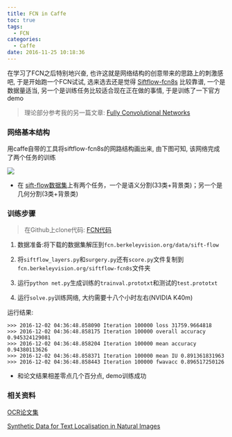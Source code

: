```yaml
---
title: FCN in Caffe
toc: true
tags:
  - FCN
categories:
  - Caffe
date: 2016-11-25 10:18:36
---
```


在学习了FCN之后特别地兴奋, 也许这就是网络结构的创意带来的思路上的刺激感吧, 于是开始跑一个FCN试试, 选来选去还是觉得 [Siftflow-fcn8s](https://github.com/shelhamer/fcn.berkeleyvision.org) 比较靠谱, 一个是数据量适当, 另一个是训练任务比较适合现在正在做的事情, 于是训练了一下官方demo

<!--more-->

> 理论部分参考我的另一篇文章: [Fully Convolutional Networks](http://simtalk.cn/2016/11/01/Fully-Convolutional-Networks/)

### **网络基本结构**

用caffe自带的工具将siftflow-fcn8s的网路结构画出来, 由下图可知, 该网络完成了两个任务的训练

![](/img/FCN-in-Caffe/siftflow-fcn8s.png)
 
- 在 [sift-flow数据集](https://github.com/shelhamer/fcn.berkeleyvision.org/blob/master/data/sift-flow/README.md)上有两个任务，一个是语义分割(33类+背景类)；另一个是几何分割(3类+背景类)

### **训练步骤**

> 在Github上clone代码: [FCN代码](https://github.com/shelhamer/fcn.berkeleyvision.org)

1. 数据准备:将下载的数据集解压到`fcn.berkeleyvision.org/data/sift-flow`

2. 将`siftflow_layers.py`和`surgery.py`还有`score.py`文件复制到`fcn.berkeleyvision.org/siftflow-fcn8s`文件夹

3. 运行`python net.py`生成训练的`trainval.prototxt`和测试的`test.prototxt`

4. 运行`solve.py`训练网络, 大约需要十八个小时左右(NVIDIA K40m)

运行结果:

```
>>> 2016-12-02 04:36:48.858090 Iteration 100000 loss 31759.9664818
>>> 2016-12-02 04:36:48.858175 Iteration 100000 overall accuracy 0.945324129081
>>> 2016-12-02 04:36:48.858204 Iteration 100000 mean accuracy 0.94380113626
>>> 2016-12-02 04:36:48.858371 Iteration 100000 mean IU 0.891361831963
>>> 2016-12-02 04:36:48.858443 Iteration 100000 fwavacc 0.896517250126
```

- 和论文结果相差零点几个百分点, demo训练成功

### **相关资料**

[OCR论文集](https://handong1587.github.io/deep_learning/2015/10/09/ocr.html)


[Synthetic Data for Text Localisation in Natural Images](http://www.robots.ox.ac.uk/~vgg/publications/2016/Gupta16/)

